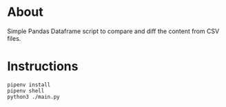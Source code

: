 # About
Simple Pandas Dataframe script to compare and diff the content from CSV files.

# Instructions
```
pipenv install
pipenv shell
python3 ./main.py
```

